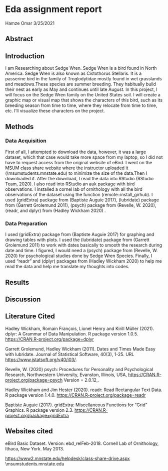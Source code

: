 Eda assignment report
================
Hamze Omar
3/25/2021

## Abstract

## Introduction

I am Researching about Sedge Wren. Sedge Wren is a bird found in North
America. Sedge Wren is also known as Cistothorus Stellaris. It is a
passerine bird in the family of Troglodytidae mostly found in wet
grasslands and meadows.These species are summer breeding. They
habitually build their nest as early as May and continues until late
August. In this project, I will focus on the Sedge Wren family on the
United States soil. I will create a graphic map or visual map that shows
the characters of this bird, such as its breeding season from time to
time, where they relocate from time to time, etc. I’ll visualize these
characters on the project.

## Methods

### Data Acquisition

First of all, I attempted to download the data, however, it was a large
dataset, which that case would take more space from my laptop, so I did
not have to request access from the original website of eBird. I went on
the MSUM class share website where the instructor uploaded it
(\\msumstudents.mnstate.edu) to minimize the size of the data.Then I
downloaded it. After the download, I read the data into RStudio (RStudio
Team, 2020). I also read into RStudio an auk package with bird
observations. I installed a cornel lab of ornithology with all the bird
observations of the dataset using the function
(remote::install\_girhub). I used (gridExtra) package from (Baptiste
Auguie 2017), (lubridate) package from (Garrett Grolemund 2011), (psych)
package from (Revelle, W. 2020), (readr, and dplyr) from (Hadley Wickham
2020) .

### Data Preparation

I used (gridExtra) package from (Baptiste Auguie 2017) for graphing and
drawing tables with plots. I used the (lubridate) package from (Garrett
Grolemund 2011) to work with dates basically to smooth the research
during date and time. I figured, I would need a (psych) package from
(Revelle, W. 2020) for psychological studies done by Sedge Wren Species.
Finally, I used “readr” and (dplyr) packages from (Hadley Wickham 2020)
to help me read the data and help me translate my thoughts into codes.

## Results

## Discussion

## Literature Cited

Hadley Wickham, Romain François, Lionel Henry and Kirill Müller (2021).
dplyr: A Grammar of Data Manipulation. R package version 1.0.5.
<https://CRAN.R-project.org/package=dplyr>

Garrett Grolemund, Hadley Wickham (2011). Dates and Times Made Easy with
lubridate. Journal of Statistical Software, 40(3), 1-25. URL
<https://www.jstatsoft.org/v40/i03/>.

Revelle, W. (2020) psych: Procedures for Personality and Psychological
Research, Northwestern University, Evanston, Illinois, USA,
<https://CRAN.R-project.org/package=psych> Version = 2.0.12,.

Hadley Wickham and Jim Hester (2020). readr: Read Rectangular Text Data.
R package version 1.4.0. <https://CRAN.R-project.org/package=readr>

Baptiste Auguie (2017). gridExtra: Miscellaneous Functions for “Grid”
Graphics. R package version 2.3.
<https://CRAN.R-project.org/package=gridExtra>

## Websites cited

eBird Basic Dataset. Version: ebd\_relFeb-2018. Cornell Lab of
Ornithology, Ithaca, New York. May 2013.

<https://www2.mnstate.edu/helpdesk/class-share-drive.aspx>
\\msumstudents.mnstate.edu
